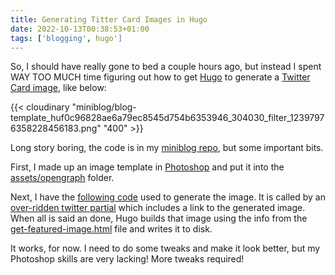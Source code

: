 ```yaml
---
title: Generating Titter Card Images in Hugo
date: 2022-10-13T00:38:53+01:00
tags: ['blogging', hugo']
---
```


So, I should have really gone to bed a couple hours ago, but instead I spent WAY TOO MUCH time figuring out how to get [Hugo](https://gohugo.io/) to generate a [Twitter Card image](https://developer.twitter.com/en/docs/twitter-for-websites/cards/overview/summary-card-with-large-image), like below: 


{{< cloudinary "miniblog/blog-template_huf0c96828ae6a79ec8545d754b6353946_304030_filter_12397976358228456183.png" "400" >}}


Long story boring, the code is in my [miniblog repo](https://github.com/tiernano/miniblog.tiernanotoole.ie), but some important bits.

First, I made up an image template in [Photoshop](https://geni.us/1XQTu8) and put it into the [assets/opengraph](https://github.com/tiernano/miniblog.tiernanotoole.ie/tree/master/assets/opengraph) folder.

Next, I have the [following code](https://github.com/tiernano/miniblog.tiernanotoole.ie/blob/master/layouts/partials/opengraph/get-featured-image.html) used to generate the image. It is called by an [over-ridden twitter partial](https://github.com/tiernano/miniblog.tiernanotoole.ie/blob/master/layouts/partials/seo/twitter.html) which includes a link to the generated image. When all is said an done, Hugo builds that image using the info from the [get-featured-image.html](https://github.com/tiernano/miniblog.tiernanotoole.ie/blob/master/layouts/partials/opengraph/get-featured-image.html) file and writes it to disk.

It works, for now. I need to do some tweaks and make it look better, but my Photoshop skills are very lacking! More tweaks required!
